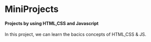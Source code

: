 # MiniProjects
#### Projects by using HTML,CSS and Javascript
In this project, we can learn the bacics concepts of HTML,CSS & JS.

